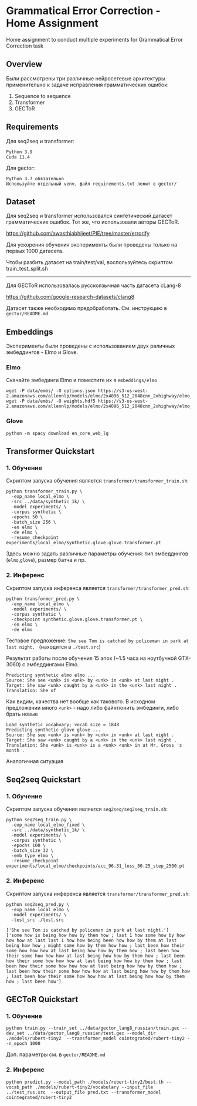 # Grammatical Error Correction - Home Assignment
Home assignment to conduct multiple experiments for Grammatical Error Correction task

## Overview
Были рассмотрены три различные нейросетевые архитектуры применительно к задаче исправления грамматических ошибок:
1. Sequence to sequence
2. Transformer
3. GECToR

## Requirements

Для seq2seq и transformer:
```
Python 3.9
Cuda 11.4
```

Для gector:
```angular2html
Python 3.7 обязательно
Используйте отдельный venv, файл requirements.txt лежит в gector/
```


## Dataset
Для seq2seq и transformer использовался синтетический датасет грамматических ошибок.
Тот же, что использовали авторы GECToR.

https://github.com/awasthiabhijeet/PIE/tree/master/errorify

Для ускорения обучения эксперименты были проведены только на первых 1000 датасета.

Чтобы разбить датасет на train/test/val, воспользуйтесь скриптом train_test_split.sh

<hr/>
Для GECToR использовалась русскоязычная часть датасета cLang-8

https://github.com/google-research-datasets/clang8

Датасет также необходимо предобработать. См. инструкцию в ```gector/README.md```

## Embeddings
Эксперименты были проведены с использованием двух раличных эмбеддингов - Elmo и Glove.

### Elmo
Скачайте эмбединги Elmo и поместите их в ```embeddings/elmo```
```
wget -P data/embs/ -O options.json https://s3-us-west-2.amazonaws.com/allennlp/models/elmo/2x4096_512_2048cnn_2xhighway/elmo_2x4096_512_2048cnn_2xhighway_options.json
wget -P data/embs/ -O weights.hdf5 https://s3-us-west-2.amazonaws.com/allennlp/models/elmo/2x4096_512_2048cnn_2xhighway/elmo_2x4096_512_2048cnn_2xhighway_weights.hdf5
```

### Glove

```
python -m spacy download en_core_web_lg 
```

## Transformer Quickstart

### 1. Обучение

Скриптом запуска обучения является ```transformer/transformer_train.sh```:

```
python transformer_train.py \
  -exp_name local_elmo \
  -src ../data/synthetic_1k/ \
  -model experiments/ \
  -corpus synthetic \
  -epochs 50 \
  -batch_size 256 \
  -en elmo \
  -de elmo \
  -resume_checkpoint experiments/local_elmo/synthetic.glove.glove.transformer.pt
```

Здесь можно задать различные параметры обучения: тип эмбеддингов (```elmo```,```glove```), размер батча и пр.

### 2. Инференс
Скриптом запуска инференса является ```transformer/transformer_pred.sh```:
```
python transformer_pred.py \
  -exp_name local_elmo \
  -model experiments/ \
  -corpus synthetic \
  -checkpoint synthetic.glove.glove.transformer.pt \
  -en elmo \
  -de elmo
```

Тестовое предложение: ```She see Tom is catched by policeman in park at last night. ``` (находится в ```./test.src```)

Результат работы после обучения 15 эпох (~1.5 часа на ноутбучной GTX-3060) с эмбеддингами Elmo.
```
Predicting synthetic elmo elmo ...
Source: She see <unk> is <unk> by <unk> in <unk> at last night . 
Target: She saw <unk> caught by a <unk> in the <unk> last night .
Translation: She of 
```
Как видим, качества нет вообще как такового. В исходном предложении много ```<unk>``` - надо либо файнтюнить эмбединги, либо брать новые

```
Load synthetic vocabuary; vocab size = 1848
Predicting synthetic glove glove ...
Source: She see <unk> is <unk> by <unk> in <unk> at last night .
Target: She saw <unk> caught by a <unk> in the <unk> last night .
Translation: She <unk> is <unk> is a <unk> <unk> in at Mr. Gross 's month . 
```

Аналогичная ситуация


## Seq2seq Quickstart

### 1. Обучение

Скриптом запуска обучения является ```seq2seq/seq2seq_train.sh```:

```
python seq2seq_train.py \
  -exp_name local_elmo_fixed \
  -src ../data/synthetic_1k/ \
  -model experiments/ \
  -corpus synthetic \
  -epochs 100 \
  -batch_size 32 \
  -emb_type elmo \
  -resume_checkpoint experiments/local_elmo/checkpoints/acc_96.31_loss_80.25_step_2500.pt
```

### 2. Инференс
Скриптом запуска инференса является ```transformer/transformer_pred.sh```:
```
python seq2seq_pred.py \
  -exp_name local_elmo \
  -model experiments/ \
  -test_src ./test.src
```

```
['She see Tom is catched by policeman in park at last night.']
['some how is being how how by them how ; last 1 how some how by how how how at last last 1 how how being been how how by them at last being how how ; might some how by them how how ; last been how their some how how how at last being how how by them how ; last been how their some how how how at last being how how by them how ; last been how their some how how how at last being how how by them how ; last been how their some how how how at last being how how by them how ; last been how their some how how how at last being how how by them how ; last been how their some how how how at last being how how by them how ; last been how']
```

## GECToR Quickstart

### 1. Обучение

```
python train.py --train_set ../data/gector_lang8_russian/train.gec --dev_set ../data/gector_lang8_russian/test.gec --model_dir ./models/rubert-tiny2  --transformer_model cointegrated/rubert-tiny2 --n_epoch 1000
```
Доп. параметры см. в ```gector/README.md```


### 2. Инференс
```
python predict.py --model_path ./models/rubert-tiny2/best.th --vocab_path ./models/rubert-tiny2/vocabulary --input_file ../test_rus.src  --output_file pred.txt --transformer_model cointegrated/rubert-tiny2
```
